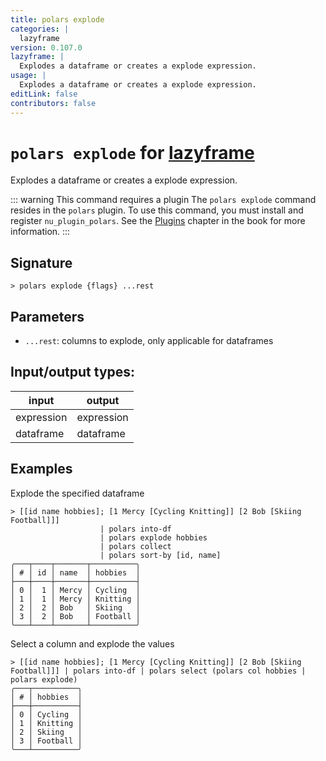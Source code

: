 ```yaml
---
title: polars explode
categories: |
  lazyframe
version: 0.107.0
lazyframe: |
  Explodes a dataframe or creates a explode expression.
usage: |
  Explodes a dataframe or creates a explode expression.
editLink: false
contributors: false
---
```

<!-- This file is automatically generated. Please edit the command in https://github.com/nushell/nushell instead. -->

# `polars explode` for [lazyframe](/commands/categories/lazyframe.md)

<div class='command-title'>Explodes a dataframe or creates a explode expression.</div>

::: warning This command requires a plugin
The `polars explode` command resides in the `polars` plugin.
To use this command, you must install and register `nu_plugin_polars`.
See the [Plugins](/book/plugins.html) chapter in the book for more information.
:::


## Signature

```> polars explode {flags} ...rest```

## Parameters

 -  `...rest`: columns to explode, only applicable for dataframes


## Input/output types:

| input      | output     |
| ---------- | ---------- |
| expression | expression |
| dataframe  | dataframe  |
## Examples

Explode the specified dataframe
```nu
> [[id name hobbies]; [1 Mercy [Cycling Knitting]] [2 Bob [Skiing Football]]]
                    | polars into-df
                    | polars explode hobbies
                    | polars collect
                    | polars sort-by [id, name]
╭───┬────┬───────┬──────────╮
│ # │ id │ name  │ hobbies  │
├───┼────┼───────┼──────────┤
│ 0 │  1 │ Mercy │ Cycling  │
│ 1 │  1 │ Mercy │ Knitting │
│ 2 │  2 │ Bob   │ Skiing   │
│ 3 │  2 │ Bob   │ Football │
╰───┴────┴───────┴──────────╯

```

Select a column and explode the values
```nu
> [[id name hobbies]; [1 Mercy [Cycling Knitting]] [2 Bob [Skiing Football]]] | polars into-df | polars select (polars col hobbies | polars explode)
╭───┬──────────╮
│ # │ hobbies  │
├───┼──────────┤
│ 0 │ Cycling  │
│ 1 │ Knitting │
│ 2 │ Skiing   │
│ 3 │ Football │
╰───┴──────────╯

```
